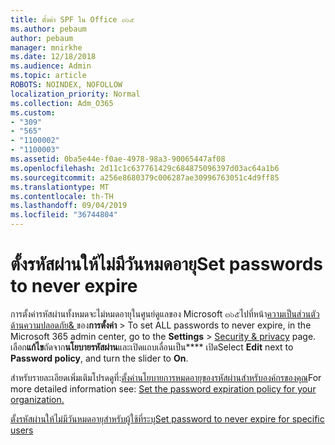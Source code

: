 ```yaml
---
title: ตั้งค่า SPF ใน Office ๓๖๕
ms.author: pebaum
author: pebaum
manager: mnirkhe
ms.date: 12/18/2018
ms.audience: Admin
ms.topic: article
ROBOTS: NOINDEX, NOFOLLOW
localization_priority: Normal
ms.collection: Adm_O365
ms.custom:
- "309"
- "565"
- "1100002"
- "1100003"
ms.assetid: 0ba5e44e-f0ae-4978-98a3-90065447af08
ms.openlocfilehash: 2d11c1c637761429c684875096397d03ac64a1b6
ms.sourcegitcommit: a256e8680379c006287ae30996763051c4d9ff85
ms.translationtype: MT
ms.contentlocale: th-TH
ms.lasthandoff: 09/04/2019
ms.locfileid: "36744804"
---
```

# <a name="set-passwords-to-never-expire"></a><span data-ttu-id="f5c9e-102">ตั้งรหัสผ่านให้ไม่มีวันหมดอายุ</span><span class="sxs-lookup"><span data-stu-id="f5c9e-102">Set passwords to never expire</span></span>

<span data-ttu-id="f5c9e-103">การตั้งค่ารหัสผ่านทั้งหมดจะไม่หมดอายุในศูนย์ดูแลของ Microsoft ๓๖๕ไปที่หน้า[ความเป็นส่วนตัวด้านความปลอดภัย&amp; ](https://portal.office.com/adminportal/home#/settings/security)ของ**การตั้งค่า** > </span><span class="sxs-lookup"><span data-stu-id="f5c9e-103">To set ALL passwords to never expire, in the Microsoft 365 admin center, go to the **Settings** > [Security &amp; privacy](https://portal.office.com/adminportal/home#/settings/security) page.</span></span> <span data-ttu-id="f5c9e-104">เลือก**แก้ไข**ถัดจาก**นโยบายรหัสผ่าน**และเปิดแถบเลื่อนเป็น\*\*\*\* เปิด</span><span class="sxs-lookup"><span data-stu-id="f5c9e-104">Select **Edit** next to **Password policy**, and turn the slider to **On**.</span></span>
  
<span data-ttu-id="f5c9e-105">สำหรับรายละเอียดเพิ่มเติมโปรดดูที่:[ตั้งค่านโยบายการหมดอายุของรหัสผ่านสำหรับองค์กรของคุณ](https://docs.microsoft.com/office365/admin/manage/set-password-expiration-policy)</span><span class="sxs-lookup"><span data-stu-id="f5c9e-105">For more detailed information see: [Set the password expiration policy for your organization.](https://docs.microsoft.com/office365/admin/manage/set-password-expiration-policy)</span></span>
  
[<span data-ttu-id="f5c9e-106">ตั้งรหัสผ่านให้ไม่มีวันหมดอายุสำหรับผู้ใช้ที่ระบุ</span><span class="sxs-lookup"><span data-stu-id="f5c9e-106">Set password to never expire for specific users</span></span>](https://docs.microsoft.com/office365/admin/add-users/set-password-to-never-expire)
  